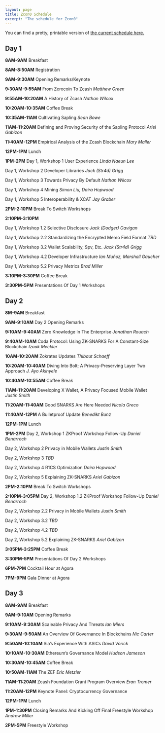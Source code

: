 ```yaml
---
layout: page
title: Zcon0 Schedule
excerpt: "The schedule for Zcon0"
---
```


You can find a pretty, printable version of [the current schedule here.](https://z.cash.foundation/zcon/zcon0_schedule.pdf)

## Day 1

**8AM-9AM**
Breakfast

**8AM-8:50AM**
Registration

**9AM-9:30AM**
Opening Remarks/Keynote

**9:30AM-9:55AM**
From Zerocoin To Zcash
*Matthew Green*

**9:55AM-10:20AM**
A History of Zcash
*Nathan Wilcox*

**10:20AM-10:35AM**
Coffee Break

**10:35AM-11AM**
Cultivating Sapling
*Sean Bowe*

**11AM-11:20AM**
Defining and Proving Security of the Sapling Protocol
*Ariel Gabizon*

**11:40AM-12PM**
Empirical Analysis of the Zcash Blockchain
*Mary Maller*

**12PM-1PM**
Lunch

**1PM-2PM**
Day 1, Workshop 1
User Experience
*Linda Naeun Lee*

Day 1, Workshop 2
Developer Libraries
*Jack (Str4d) Grigg*

Day 1, Workshop 3
Towards Privacy By Default
*Nathan Wilcox*

Day 1, Workshop 4
Mining
*Simon Liu, Daira Hopwood*

Day 1, Workshop 5
Interoperability & XCAT
*Jay Graber*

**2PM-2:10PM**
Break To Switch Workshops

**2:10PM-3:10PM**

Day 1, Workshop 1.2
Selective Disclosure
*Jack (Dodger) Gavigan*

Day 1, Workshop 2.2
Standardizing the Encrypted Memo Field Format
*TBD*

Day 1, Workshop 3.2
Wallet Scalability, Spv, Etc.
*Jack (Str4d) Grigg*

Day 1, Workshop 4.2
Developer Infrastructure
*Ian Muñoz, Marshall Gaucher*

Day 1, Workshop 5.2
Privacy Metrics
*Brad Miller*

**3:10PM-3:30PM**
Coffee Break

**3:30PM-5PM**
Presentations Of Day 1 Workshops

## Day 2

**8M-9AM**
Breakfast

**9AM-9:10AM**
Day 2 Opening Remarks

**9:10AM-9:40AM**
Zero Knowledge In The Enterprise
*Jonathan Rouach*

**9:40AM-10AM**
Coda Protocol: Using ZK-SNARKS For A Constant-Size Blockchain
*Izaak Meckler*

**10AM-10:20AM**
Zokrates Updates
*Thibaut Schaeff*

**10:20AM-10:40AM**
Diving Into Bolt; A Privacy-Preserving Layer Two Approach
*J. Ayo Akinyele*

**10:40AM-10:55AM**
Coffee Break

**11AM-11:20AM**
Developing X Wallet, A Privacy Focused Mobile Wallet
*Justin Smith*

**11:20AM-11:40AM**
Good SNARKS Are Here Needed
*Nicola Greco*

**11:40AM-12PM**
A Bulletproof Update
*Benedikt Bunz*

**12PM-1PM**
Lunch

**1PM-2PM**
Day 2, Workshop 1
ZKProof Workshop Follow-Up
*Daniel Benarroch*

Day 2, Workshop 2
Privacy in Mobile Wallets
*Justin Smith*

Day 2, Workshop 3
*TBD*

Day 2, Workshop 4
R1CS Optimization
*Daira Hopwood*

Day 2, Workshop 5
Explaining ZK-SNARKS
*Ariel Gabizon*

**2PM-2:10PM**
Break To Switch Workshops

**2:10PM-3:05PM**
Day 2, Workshop 1.2
ZKProof Workshop Follow-Up
*Daniel Benarroch*

Day 2, Workshop 2.2
Privacy in Mobile Wallets
*Justin Smith*

Day 2, Workshop 3.2
*TBD*

Day 2, Workshop 4.2
*TBD*

Day 2, Workshop 5.2
Explaining ZK-SNARKS
*Ariel Gabizon*

**3:05PM-3:25PM**
Coffee Break

**3:30PM-5PM**
Presentations Of Day 2 Workshops

**6PM-7PM**
Cocktail Hour at Agora

**7PM-9PM**
Gala Dinner at Agora

## Day 3

**8AM-9AM**
Breakfast

**9AM-9:10AM**
Opening Remarks

**9:10AM-9:30AM**
Scaleable Privacy And Threats
*Ian Miers*

**9:30AM-9:50AM**
An Overview Of Governance In Blockchains
*Nic Carter*

**9:50AM-10:10AM**
Sia’s Experience With ASICs
*David Vorick*

**10:10AM-10:30AM**
Ethereum’s Governance Model
*Hudson Jameson*

**10:30AM-10:45AM**
Coffee Break

**10:50AM-11AM**
The ZEF
*Eric Metzler*

**11AM-11:20AM**
Zcash Foundation Grant Program Overview
*Eran Tromer*

**11:20AM-12PM**
Keynote Panel: Cryptocurrency Governance

**12PM-1PM**
Lunch

**1PM-1:30PM**
Closing Remarks And Kicking Off Final Freestyle Workshop
*Andrew Miller*

**2PM-5PM**
Freestyle Workshop
